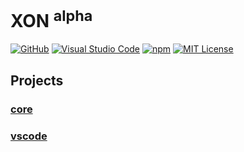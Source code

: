 # XON <sup>alpha</sup>

[![GitHub](https://img.shields.io/badge/GitHub-XON-blue)](https://github.com/xon-lang/core)
[![Visual Studio Code](https://img.shields.io/badge/Visual_Studio_Code-XON-blue)](https://marketplace.visualstudio.com/items?itemName=nizami.xon)
[![npm](https://img.shields.io/npm/v/@xon/core)](https://www.npmjs.com/package/@xon/core)
[![MIT License](https://img.shields.io/badge/license-MIT-blue)](https://github.com/xon-lang/core/blob/main/LICENSE)

## Projects

### [core](https://github.com/xon-lang/core/tree/main/projects/core)

### [vscode](https://github.com/xon-lang/core/tree/main/projects/vscode)
